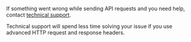 If something went wrong while sending API requests and you need help, contact [technical support](../../support/overview.md).

Technical support will spend less time solving your issue if you use advanced HTTP request and response headers.